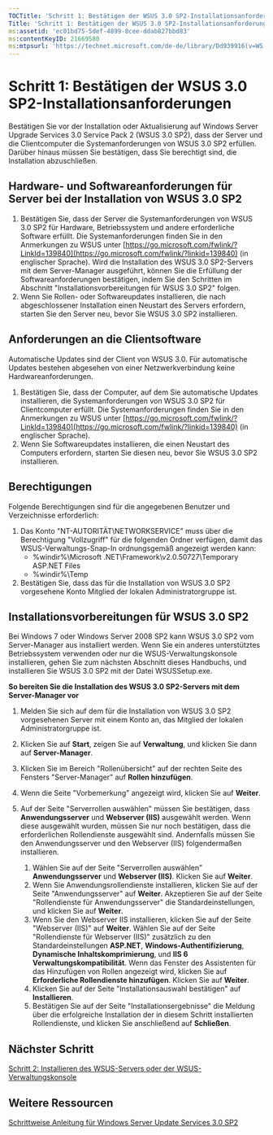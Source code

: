 ```yaml
---
TOCTitle: 'Schritt 1: Bestätigen der WSUS 3.0 SP2-Installationsanforderungen'
Title: 'Schritt 1: Bestätigen der WSUS 3.0 SP2-Installationsanforderungen'
ms:assetid: 'ec01bd75-5def-4899-8cee-ddab827bbd83'
ms:contentKeyID: 21669580
ms:mtpsurl: 'https://technet.microsoft.com/de-de/library/Dd939916(v=WS.10)'
---
```


Schritt 1: Bestätigen der WSUS 3.0 SP2-Installationsanforderungen
=================================================================

Bestätigen Sie vor der Installation oder Aktualisierung auf Windows Server Upgrade Services 3.0 Service Pack 2 (WSUS 3.0 SP2), dass der Server und die Clientcomputer die Systemanforderungen von WSUS 3.0 SP2 erfüllen. Darüber hinaus müssen Sie bestätigen, dass Sie berechtigt sind, die Installation abzuschließen.

Hardware- und Softwareanforderungen für Server bei der Installation von WSUS 3.0 SP2
------------------------------------------------------------------------------------

1.  Bestätigen Sie, dass der Server die Systemanforderungen von WSUS 3.0 SP2 für Hardware, Betriebssystem und andere erforderliche Software erfüllt. Die Systemanforderungen finden Sie in den Anmerkungen zu WSUS unter [https://go.microsoft.com/fwlink/?LinkId=139840](https://go.microsoft.com/fwlink/?linkid=139840) (in englischer Sprache). Wird die Installation des WSUS 3.0 SP2-Servers mit dem Server-Manager ausgeführt, können Sie die Erfüllung der Softwareanforderungen bestätigen, indem Sie den Schritten im Abschnitt "Installationsvorbereitungen für WSUS 3.0 SP2" folgen.
2.  Wenn Sie Rollen- oder Softwareupdates installieren, die nach abgeschlossener Installation einen Neustart des Servers erfordern, starten Sie den Server neu, bevor Sie WSUS 3.0 SP2 installieren.

Anforderungen an die Clientsoftware
-----------------------------------

Automatische Updates sind der Client von WSUS 3.0. Für automatische Updates bestehen abgesehen von einer Netzwerkverbindung keine Hardwareanforderungen.

1.  Bestätigen Sie, dass der Computer, auf dem Sie automatische Updates installieren, die Systemanforderungen von WSUS 3.0 SP2 für Clientcomputer erfüllt. Die Systemanforderungen finden Sie in den Anmerkungen zu WSUS unter [https://go.microsoft.com/fwlink/?LinkId=139840](https://go.microsoft.com/fwlink/?linkid=139840) (in englischer Sprache).
2.  Wenn Sie Softwareupdates installieren, die einen Neustart des Computers erfordern, starten Sie diesen neu, bevor Sie WSUS 3.0 SP2 installieren.

Berechtigungen
--------------

Folgende Berechtigungen sind für die angegebenen Benutzer und Verzeichnisse erforderlich:

1.  Das Konto "NT-AUTORITÄT\\NETWORKSERVICE" muss über die Berechtigung "Vollzugriff" für die folgenden Ordner verfügen, damit das WSUS-Verwaltungs-Snap-In ordnungsgemäß angezeigt werden kann:
    -   %windir%\\Microsoft .NET\\Framework\\v2.0.50727\\Temporary ASP.NET Files
    -   %windir%\\Temp
2.  Bestätigen Sie, dass das für die Installation von WSUS 3.0 SP2 vorgesehene Konto Mitglied der lokalen Administratorgruppe ist.

Installationsvorbereitungen für WSUS 3.0 SP2
--------------------------------------------

Bei Windows 7 oder Windows Server 2008 SP2 kann WSUS 3.0 SP2 vom Server-Manager aus installiert werden. Wenn Sie ein anderes unterstütztes Betriebssystem verwenden oder nur die WSUS-Verwaltungskonsole installieren, gehen Sie zum nächsten Abschnitt dieses Handbuchs, und installieren Sie WSUS 3.0 SP2 mit der Datei WSUSSetup.exe.

**So bereiten Sie die Installation des WSUS 3.0 SP2-Servers mit dem Server-Manager vor**
1.  Melden Sie sich auf dem für die Installation von WSUS 3.0 SP2 vorgesehenen Server mit einem Konto an, das Mitglied der lokalen Administratorgruppe ist.

2.  Klicken Sie auf **Start**, zeigen Sie auf **Verwaltung**, und klicken Sie dann auf **Server-Manager**.

3.  Klicken Sie im Bereich "Rollenübersicht" auf der rechten Seite des Fensters "Server-Manager" auf **Rollen hinzufügen**.

4.  Wenn die Seite "Vorbemerkung" angezeigt wird, klicken Sie auf **Weiter**.

5.  Auf der Seite "Serverrollen auswählen" müssen Sie bestätigen, dass **Anwendungsserver** und **Webserver (IIS)** ausgewählt werden. Wenn diese ausgewählt wurden, müssen Sie nur noch bestätigen, dass die erforderlichen Rollendienste ausgewählt sind. Andernfalls müssen Sie den Anwendungsserver und den Webserver (IIS) folgendermaßen installieren.

    1.  Wählen Sie auf der Seite "Serverrollen auswählen" **Anwendungsserver** und **Webserver (IIS)**. Klicken Sie auf **Weiter**.
    2.  Wenn Sie Anwendungsrollendienste installieren, klicken Sie auf der Seite "Anwendungsserver" auf **Weiter**. Akzeptieren Sie auf der Seite "Rollendienste für Anwendungsserver" die Standardeinstellungen, und klicken Sie auf **Weiter**.
    3.  Wenn Sie den Webserver IIS installieren, klicken Sie auf der Seite "Webserver (IIS)" auf **Weiter**. Wählen Sie auf der Seite "Rollendienste für Webserver (IIS)" zusätzlich zu den Standardeinstellungen **ASP.NET**, **Windows-Authentifizierung**, **Dynamische Inhaltskomprimierung**, und **IIS 6 Verwaltungskompatibilität**. Wenn das Fenster des Assistenten für das Hinzufügen von Rollen angezeigt wird, klicken Sie auf **Erforderliche Rollendienste hinzufügen**. Klicken Sie auf **Weiter**.
    4.  Klicken Sie auf der Seite "Installationsauswahl bestätigen" auf **Installieren**.
    5.  Bestätigen Sie auf der Seite "Installationsergebnisse" die Meldung über die erfolgreiche Installation der in diesem Schritt installierten Rollendienste, und klicken Sie anschließend auf **Schließen**.

Nächster Schritt
----------------

[Schritt 2: Installieren des WSUS-Servers oder der WSUS-Verwaltungskonsole](https://technet.microsoft.com/6db6fcb0-c55d-43b9-9b07-4040c6267759)

Weitere Ressourcen
------------------

[Schrittweise Anleitung für Windows Server Update Services 3.0 SP2](https://technet.microsoft.com/4b504edc-93b3-45b0-a7e8-d0107f1a4442)
